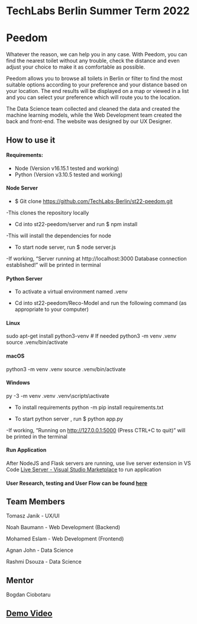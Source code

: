 # TechLabs Berlin Summer Term 2022

# Peedom

Whatever the reason, we can help you in any case. With Peedom, you can find the nearest toilet without any trouble, check the distance and even adjust your choice to make it as comfortable as possible.

Peedom allows you to browse all toilets in Berlin or filter to find the most suitable options according to your preference and your distance based on your location. The end results will be displayed on a map or viewed in a list and you can select your preference which will route you to the location.

The Data Science team collected and cleaned the data and created the machine learning models, while the Web Development team created the back and front-end. The website was designed by our UX Designer.

## How to use it

#### Requirements:
- Node (Version v16.15.1 tested and working)
- Python  (Version v3.10.5 tested and working)

#### Node Server
- $ Git clone https://github.com/TechLabs-Berlin/st22-peedom.git

-This clones the repository locally

- Cd into st22-peedom/server and run $ npm install

-This will install the dependencies for node

- To start node server, run $ node server.js

-If working, “Server running at http://localhost:3000 Database connection established!” will be printed in terminal

#### Python Server

- To activate a virtual environment named .venv

- Cd into st22-peedom/Reco-Model and run the following command (as appropriate to your computer) 

#### Linux
sudo apt-get install python3-venv    # If needed
python3 -m venv .venv
source .venv/bin/activate

#### macOS
python3 -m venv .venv
source .venv/bin/activate

#### Windows
py -3 -m venv .venv
.venv\scripts\activate

- To install requirements
python -m pip install requirements.txt

- To start python server , run $ python app.py

-If working, “Running on http://127.0.0.1:5000 (Press CTRL+C to quit)” will be printed in the terminal

#### Run Application

After NodeJS and Flask servers are running, use live server extension in VS Code [Live Server - Visual Studio Marketplace](https://marketplace.visualstudio.com/items?itemName=ritwickdey.LiveServer) to run application

#### User Research, testing and User Flow can be found [here](https://github.com/TechLabs-Berlin/st22-peedom/tree/main/UX%20FILES)

## Team Members

Tomasz Janik - UX/UI

Noah Baumann - Web Development (Backend)

Mohamed Eslam - Web Development (Frontend)

Agnan John - Data Science

Rashmi Dsouza - Data Science

## Mentor

Bogdan Ciobotaru

## [Demo Video](https://www.youtube.com/watch?v=buiBnvV3mys)